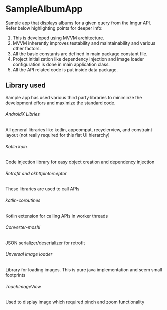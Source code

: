 # SampleAlbumApp

Sample app that displays albums for a given query from the Imgur API. Refer below highlighting points for deeper info:

1. This is developed using MVVM architecture.
2. MVVM inherently improves testability and maintainability and various other factors.
3. All the basic constants are defined in main package constant file.
4. Project initialization like dependency injection and image loader configuration is done in main application class.
5. All the API related code is put inside data package.

## Library used

Sample app has used various third party libraries to miniminze the development effors and maximize the standard code.

###### AndroidX Libries
All general libraries like kotlin, appcompat, recyclerview, and constraint layout (not really required for this flat UI hierarchy)

###### Kotlin koin
Code injection library for easy object creation and dependency injection

###### Retrofit and okhttpinterceptor
These libraries are used to call APIs

###### kotlin-coroutines
Kotlin extension for calling APIs in worker threads

###### Converter-moshi
JSON serializer/deserializer for retrofit

###### Unversal image loader
Library for loading images. This is pure java implementation and seem small footprints

###### TouchImageView
Used to display image which required pinch and zoom functionality


